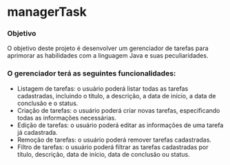 # managerTask
### Objetivo

O objetivo deste projeto é desenvolver um gerenciador de tarefas para aprimorar as habilidades com a linguagem Java e suas peculiaridades.

### O gerenciador terá as seguintes funcionalidades:

- Listagem de tarefas: o usuário poderá listar todas as tarefas cadastradas, incluindo o título, a descrição, a data de início, a data de conclusão e o status.
- Criação de tarefas: o usuário poderá criar novas tarefas, especificando todas as informações necessárias.
- Edição de tarefas: o usuário poderá editar as informações de uma tarefa já cadastrada.
- Remoção de tarefas: o usuário poderá remover tarefas cadastradas.
- Filtro de tarefas: o usuário poderá filtrar as tarefas cadastradas por título, descrição, data de início, data de conclusão ou status.
